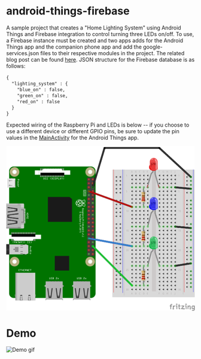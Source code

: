 # android-things-firebase
A sample project that creates a "Home Lighting System" using Android Things and Firebase integration to control turning three LEDs on/off. To use, a Firebase instance must be created and two apps adds for the Android Things app and the companion phone app and add the google-services.json files to their respective modules in the project. The related blog post can be found [here](https://www.captechconsulting.com/blogs/creating-a-home-lighting-system-with-android-things-and-firebase). JSON structure for the Firebase database is as follows:
```
{
  "lighting_system" : {
    "blue_on" : false,
    "green_on" : false,
    "red_on" : false
  }
}
```

Expected wiring of the Raspberry Pi and LEDs is below -- if you choose to use a different device or different GPIO pins, be sure to update the pin values in the [MainActivity](/app/src/main/java/atownsend/androidthingsfirebase/MainActivity.java) for the Android Things app.

![Wiring image](/android_things_sketch.png)

# Demo
![Demo gif](/demo.gif)
